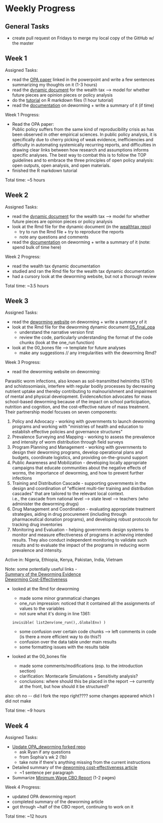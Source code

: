 # Weekly Progress

## General Tasks
- create pull request on Fridays to merge my local copy of the GitHub w/ the master

## Week 1
Assigned Tasks:
- read the [OPA paper](https://osf.io/preprints/metaarxiv/jnyqh) linked in the powerpoint and write a few sentences summarizing my thoughts on it (1-3 hours)
- read the [dynamic document](http://wealthtaxsimulator.org/analysis/) for the wealth tax --> model for whether future pieces are opinion pieces or policy analysis
- do the [tutorial](https://resources.rstudio.com/the-essentials-of-data-science/getting-started-with-r-markdown-60-02) on R markdown files (1 hour tutorial)
- read the [documentation](https://www.evidenceaction.org/dewormtheworld-2/) on deworming + write a summary of it (if time)


Week 1 Progress:
- Read the OPA paper:  
Public policy suffers from the same kind of reproducibility crisis as has been observed in other empirical sciences. In public policy analysis, it is specifically due to cherry picking of weak evidence, inefficiencies and difficulty in automating systemically recurring reports, and difficulties in drawing clear links between how research and assumptions informs specific analyses. The best way to combat this is to follow the TOP guidelines and to embrace the three principles of open policy analysis: open outputs, open analysis, and open materials.
- finished the R markdown tutorial  

Total time: ~5 hours

## Week 2
Assigned Tasks:
- read the [dynamic document](http://wealthtaxsimulator.org/analysis/) for the wealth tax --> model for whether future pieces are opinion pieces or policy analysis
- look at the Rmd file for the dynamic document (in the [wealthtax repo](https://github.com/oriajia/opa-wealthtax/tree/master/code/dynamic_doc))
  - try to run the Rmd file + try to reproduce the reports
  - note any questions and comments
- read the [documentation](https://www.evidenceaction.org/dewormtheworld-2/) on deworming + write a summary of it (note: spend bulk of time here)

Week 2 Progress:
- read the wealth tax dynamic documentation
- studied and ran the Rmd file for the wealth tax dynamic documentation
- had a cursory look at the deworming website, but not a thorough review

Total time: ~3.5 hours

## Week 3
Assigned Tasks:
- read the [deworming website](https://www.evidenceaction.org/dewormtheworld-2/) on deworming + write a summary of it
- look at the Rmd file for the deworming dynamic document [05_final_opa](https://github.com/oriajia/opa-deworming/blob/master/code/05_final_opa.Rmd)
  - understand the narrative version first
  - review the code, particularly understanding the format of the code chunks (look at the one_run function)
- look at the 00_bones file --> template for future analyses
  - make any suggestions // any irregularities with the deworming Rmd?

Week 3 Progress:
- read the deworming website on deworming:  

Parasitic worm infections, also known as soil-transmitted helminths (STH) and schistosomiasis, interfere with regular bodily processes by decreasing nutrient uptake and thereby contributing to malnourishment and impairment of mental and physical development. EvidenceAction advocates for mass school-based deworming because of the impact on school participation, nutrition and cognition, and the cost-effective nature of mass treatment. Their partnership model focuses on seven components:
1. Policy and Advocacy - working with governments to launch deworming programs and working with "ministries of health and education to establish effective policies and governance structures"
2. Prevalence Surveying and Mapping - working to assess the prevalence and intensity of worm distribution through field surveys
3. Program Planning and Management - working with governments to design their deworming programs, develop operational plans and budgets, coordinate logistics, and providing on-the-ground support
4. Public Awareness and Mobilization - developing locally appropriate campaigns that educate communities about the negative effects of worms, the importance of deworming, and how to prevent further infections
5. Training and Distribution Cascade - supporting governments in the design and coordination of "efficient multi-tier training and distribution cascades" that are tailored to the relevant local context.  
i.e., the cascade from national level --> state level --> teachers (who administer the deworming drugs)
6. Drug Management and Coordination - evaluating appropriate treatment strategies, aiding in drug procurement (including through pharmaceutical donation programs), and developing robust protocols for tracking drug inventories
7. Monitoring and Evaluation - helping governments design systems to monitor and measure effectiveness of programs in achieving intended results. They also conduct independent monitoring to validate such results and to evaluate the impact of the programs in reducing worm prevalence and intensity.  

Active in: Nigeria, Ethiopia, Kenya, Pakistan, India, Vietnam    

Note: some potentially useful links -  
[Summary of the Deworming Evidence](https://www.evidenceaction.org/a-summary-of-the-deworming-evidence-base/)  
[Deworming Cost-Effectiveness](https://www.evidenceaction.org/2017-deworming-cost-effectiveness/)

- looked at the Rmd for deworming
  - made some minor grammatical changes
  - one_run impression: noticed that it contained all the assignments of values to the variables
  - not sure what it's doing in line 1361:
  ```{r}
  invisible( list2env(one_run(),.GlobalEnv) )
  ```
  - some confusion over certain code chunks --> left comments in code (is there a more efficient way to do this?)
  - confusion over the data table under main results
  - some formatting issues with the results table   


- looked at the 00_bones file
  - made some comments/modifications (esp. to the introduction section)
  - clarification: Montecarle Simulations + Sensitivity analysis?
  - conclusions: where should this be placed in the report --> currently at the front, but how should it be structured?

also: oh no -- did I fork the repo right???? some changes appeared which I did not make

Total time: ~9 hours

## Week 4
Assigned Tasks:
- [Update OPA_deworming forked repo](https://github.com/BITSS-OPA/URAP-week-progress/blob/master/04-sophia/02_week_log.md)
  - ask Ryan if any questions
  - from Sophia's wk 2 (1b)
  - take note if there's anything missing from the current instructions
- Detailed summary of the [deworming cost-effectiveness article](https://www.evidenceaction.org/2017-deworming-cost-effectiveness/)
  - ~1 sentence per paragraph
- Summarize [Minimum Wage CBO Report](https://www.cbo.gov/system/files/2019-07/CBO-55410-MinimumWage2019.pdf) (1-2 pages)

Week 4 Progress:
 - updated OPA deworming report
 - completed summary of the deworming article
 - got through ~half of the CBO report, continuing to work on it

Total time: ~12 hours
